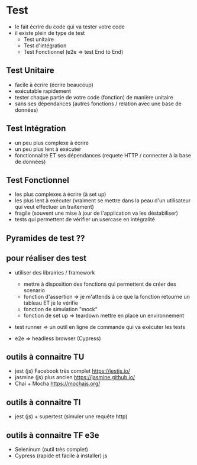 # Test 

- le fait écrire du code qui va tester votre code 
- il existe plein de type de test
    - Test unitaire
    - Test d'intégration
    - Test Fonctionnel (e2e => test End to End)



## Test Unitaire

- facile à écrire (écrire beaucoup)
- exécutable rapidement
- tester chaque partie de votre code (fonction) de manière unitaire 
- sans ses dépendances (autres fonctions / relation avec une base de données)

## Test Intégration

- un peu plus complexe à écrire
- un peu plus lent à exécuter
- fonctionnalité ET ses dépendances (requete HTTP / connecter à la base de données)

## Test Fonctionnel 

- les plus complexes à écrire (à set up)
- les plus lent à exécuter (vraiment se mettre dans la peau d'un utilisateur qui veut effectuer un traitement)
- fragile (souvent une mise à jour de l'application va les déstabiliser)
- tests qui permettent de vérifier un usercase en intégralité 

## Pyramides de test ?? 

## pour réaliser des test 

- utiliser des librairies / framework 
    - mettre à disposition des fonctions qui permettent de créer des 
    scenario
    - fonction d'assertion => je m'attends à ce que la fonction retourne un tableau ET je le vérifie 
    - fonction de simulation "mock"
    - fonction de set up => teardown mettre en place un environnement

- test runner => un outil en ligne de commande qui va exécuter les tests
- e2e => headless browser (Cypress)


## outils à connaitre TU

- jest (js) Facebook très complet  https://jestjs.io/
- jasmine (js) plus ancien https://jasmine.github.io/ 
-  Chai + Mocha https://mochajs.org/

## outils à connaitre TI

- jest (js) + supertest (simuler une requête http)

## outils à connaitre TF e3e

- Seleninum (outil très complet)
- Cypress (rapide et facile à installer) js 